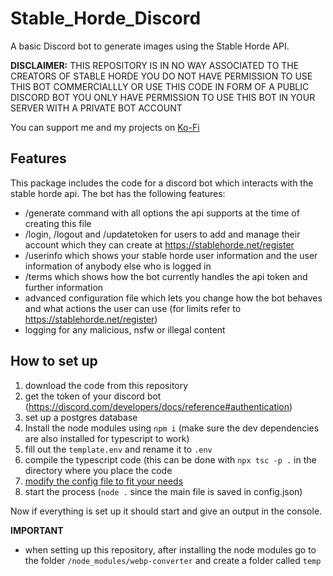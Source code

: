 # Stable_Horde_Discord

A basic Discord bot to generate images using the Stable Horde API.

**DISCLAIMER:** THIS REPOSITORY IS IN NO WAY ASSOCIATED TO THE CREATORS OF STABLE HORDE
YOU DO NOT HAVE PERMISSION TO USE THIS BOT COMMERCIALLLY OR USE THIS CODE IN FORM OF A PUBLIC DISCORD BOT
YOU ONLY HAVE PERMISSION TO USE THIS BOT IN YOUR SERVER WITH A PRIVATE BOT ACCOUNT

You can support me and my projects on [Ko-Fi](https://ko-fi.com/slashbot)

## Features

This package includes the code for a discord bot which interacts with the stable horde api.
The bot has the following features:

- /generate command with all options the api supports at the time of creating this file
- /login, /logout and /updatetoken for users to add and manage their account which they can create at https://stablehorde.net/register
- /userinfo which shows your stable horde user information and the user information of anybody else who is logged in
- /terms which shows how the bot currently handles the api token and further information
- advanced configuration file which lets you change how the bot behaves and what actions the user can use (for limits refer to https://stablehorde.net/register)
- logging for any malicious, nsfw or illegal content

## How to set up

1) download the code from this repository
2) get the token of your discord bot (https://discord.com/developers/docs/reference#authentication)
3) set up a postgres database
4) Install the node modules using `npm i` (make sure the dev dependencies are also installed for typescript to work)
5) fill out the `template.env` and rename it to `.env`
6) compile the typescript code (this can be done with `npx tsc -p .` in the directory where you place the code
7) [modify the config file to fit your needs](https://github.com/ZeldaFan0225/Stable_Horde_Discord/blob/main/config.md)
8) start the process (`node .` since the main file is saved in config.json)

Now if everything is set up it should start and give an output in the console.

**IMPORTANT**
- when setting up this repository, after installing the node modules go to the folder `/node_modules/webp-converter` and create a folder called `temp`
